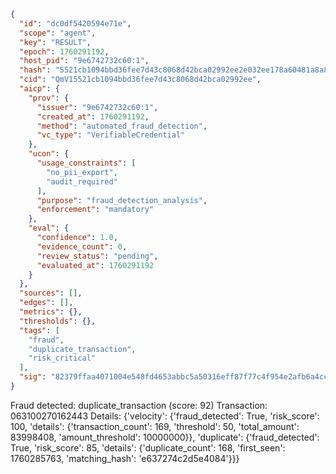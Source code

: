 ```json
{
  "id": "dc0df5420594e71e",
  "scope": "agent",
  "key": "RESULT",
  "epoch": 1760291192,
  "host_pid": "9e6742732c60:1",
  "hash": "5521cb1094bbd36fee7d43c8068d42bca02992ee2e032ee178a60481a8a8271a",
  "cid": "QmV15521cb1094bbd36fee7d43c8068d42bca02992ee",
  "aicp": {
    "prov": {
      "issuer": "9e6742732c60:1",
      "created_at": 1760291192,
      "method": "automated_fraud_detection",
      "vc_type": "VerifiableCredential"
    },
    "ucon": {
      "usage_constraints": [
        "no_pii_export",
        "audit_required"
      ],
      "purpose": "fraud_detection_analysis",
      "enforcement": "mandatory"
    },
    "eval": {
      "confidence": 1.0,
      "evidence_count": 0,
      "review_status": "pending",
      "evaluated_at": 1760291192
    }
  },
  "sources": [],
  "edges": [],
  "metrics": {},
  "thresholds": {},
  "tags": [
    "fraud",
    "duplicate_transaction",
    "risk_critical"
  ],
  "sig": "82379ffaa4071004e548fd4653abbc5a50316eff87f77c4f954e2afb6a4cc40b"
}
```

Fraud detected: duplicate_transaction (score: 92)
Transaction: 063100270162443
Details: {'velocity': {'fraud_detected': True, 'risk_score': 100, 'details': {'transaction_count': 169, 'threshold': 50, 'total_amount': 83998408, 'amount_threshold': 10000000}}, 'duplicate': {'fraud_detected': True, 'risk_score': 85, 'details': {'duplicate_count': 168, 'first_seen': 1760285763, 'matching_hash': 'e637274c2d5e4084'}}}